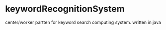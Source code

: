 keywordRecognitionSystem
========================

center/worker partten for keyword search computing system. written in java
